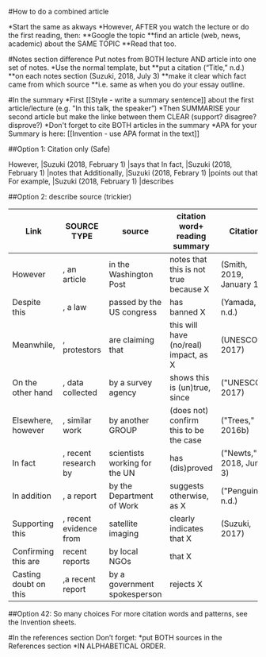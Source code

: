#How to do a combined article

*Start the same as akways
*However, AFTER you watch the lecture or do the first reading, then:
**Google the topic
**find an article (web, news, academic) about the SAME TOPIC
**Read that too.

#Notes section difference
Put notes from BOTH lecture AND article into one set of notes.
*Use the normal template, but
**put a citation (“Title,” n.d.)
**on each notes section (Suzuki, 2018, July 3)
**make it clear which fact came from which source
**i.e. same as when you do your essay outline.

#In the summary
*First [[Style - write a summary sentence]] about the first article/lecture (e.g. "In this talk, the speaker”)
*Then SUMMARISE your second article but make the linke between them CLEAR (support? disagree? disprove?)
*Don't forget to cite BOTH articles in the summary
*APA for your Summary is here: [[Invention - use APA format in the text]]


##Option 1: Citation only (Safe)

However, 		|Suzuki (2018, February 1) 	|says that
In fact, 		|Suzuki (2018, February 1) 	|notes that
Additionally, 	|Suzuki (2018, Febrary 1) 	|points out that
For example, 	|Suzuki (2018, February 1) 	|describes


##Option 2: describe source (trickier)

Link 				|SOURCE TYPE 			|source  					|citation word+ reading summary 		|Citation
--------------------|---------------		|---------------------------|---------------------------------------|---------------
However 			|, an article 			|in the Washington Post 	|notes that this is not true because X	|(Smith, 2019, January 1)
Despite this 		|, a law 				|passed by the US congress 	|has banned X 							|(Yamada, n.d.)
Meanwhile, 			|, protestors 			|are claiming that  		|this will have (no/real) impact, as X  |(UNESCO, 2017)
On the other hand 	|, data collected  		|by a survey agency 		|shows this is (un)true, since 			|("UNESCO," 2017)
Elsewhere, however 	|, similar work 		|by another GROUP 			|(does not) confirm this to be the case	|("Trees," 2016b)
In fact 		  	|, recent research by 	|scientists working for the UN|has (dis)proved 						|("Newts," 2018, June 3)
In addition			|, a report 			|by the Department of Work	|suggests otherwise, as X				|("Penguins," n.d.)
Supporting this 	|, recent evidence from |satellite imaging 			|clearly indicates that X 				|(Suzuki, 2017)
Confirming this are |recent reports  		|by local NGOs 				|that X 								|
Casting doubt on this|,a recent report 		|by a government spokesperson|rejects X 							|

##Option 42: So many choices
For more citation words and patterns, see the Invention sheets.


#In the references section
Don’t forget:
*put BOTH sources in the References section
*IN ALPHABETICAL ORDER.